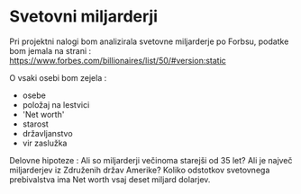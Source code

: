 Svetovni miljarderji
===

Pri projektni nalogi bom analizirala svetovne miljarderje po Forbsu, podatke bom jemala na strani : https://www.forbes.com/billionaires/list/50/#version:static

O vsaki osebi bom zejela :
* osebe
* položaj na lestvici
* 'Net worth' 
* starost
* državljanstvo
* vir zaslužka
	
Delovne hipoteze : Ali so miljarderji večinoma starejši od 35 let? Ali je največ miljarderjev iz Združenih držav Amerike? Koliko odstotkov svetovnega prebivalstva ima Net worth vsaj deset miljard dolarjev.
